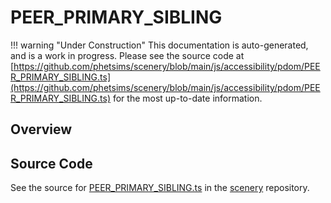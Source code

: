 # PEER_PRIMARY_SIBLING

!!! warning "Under Construction"
    This documentation is auto-generated, and is a work in progress. Please see the source code at
    [https://github.com/phetsims/scenery/blob/main/js/accessibility/pdom/PEER_PRIMARY_SIBLING.ts](https://github.com/phetsims/scenery/blob/main/js/accessibility/pdom/PEER_PRIMARY_SIBLING.ts) for the most up-to-date information.

## Overview





## Source Code

See the source for [PEER_PRIMARY_SIBLING.ts](https://github.com/phetsims/scenery/blob/main/js/accessibility/pdom/PEER_PRIMARY_SIBLING.ts) in the [scenery](https://github.com/phetsims/scenery) repository.
